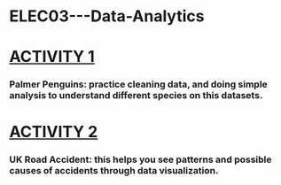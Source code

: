 # ELEC03---Data-Analytics

<h1><a href="https://github.com/CheloMacatangay/ELEC03---Data-Analytics/blob/main/Activity1/Activity.ipynb" target="_blank">ACTIVITY 1</a></h1>
<h3>Palmer Penguins:  practice cleaning data, and doing simple analysis to understand different species on this datasets.</h3>


<h1><a href="https://github.com/CheloMacatangay/ELEC03---Data-Analytics/blob/main/Activity2/Activity2.ipynb" target="_blank">ACTIVITY 2</a></h1>
<h3>UK Road Accident: this helps you see patterns and possible causes of accidents through data visualization.</h3>

 


